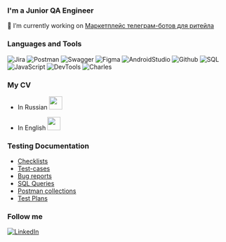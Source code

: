 ### I'm a Junior QA Engineer

🔭 I’m currently working on [Маркетплейс телеграм-ботов для ритейла](https://github.com/Marketplace-of-telegram-bots-for-retail)

### Languages and Tools

![Jira](https://img.shields.io/badge/Jira-black?style=for-the-badge&logo=jira
)
![Postman](https://img.shields.io/badge/Postman-black?style=for-the-badge&logo=postman
)
![Swagger](https://img.shields.io/badge/Swagger-black?style=for-the-badge&logo=swagger
)
![Figma](https://img.shields.io/badge/figma-black?style=for-the-badge&logo=figma
)
![AndroidStudio](https://img.shields.io/badge/androidstudio-black?style=for-the-badge&logo=androidstudio
)
![Github](https://img.shields.io/badge/github-black?style=for-the-badge&logo=github
)
![SQL](https://img.shields.io/badge/SQL-black?style=for-the-badge&logo=mysql
)
![JavaScript](https://img.shields.io/badge/javascript-black?style=for-the-badge&logo=javascript
)
![DevTools](https://img.shields.io/badge/devtools-black?style=for-the-badge&logo=devetools
)
![Charles](https://img.shields.io/badge/Charles-black?style=for-the-badge&logo=charles
)

### My CV

- In Russian <img src="https://media.giphy.com/media/52qtwCtj9OLTi/giphy.gif" width="30px">

- In English <img src="https://media.giphy.com/media/52qtwCtj9OLTi/giphy.gif" width="30px">

### Testing Documentation

- [Checklists](https://github.com/annakhml/checklists)
- [Test-cases](https://github.com/annakhml/testcases)
- [Bug reports](https://github.com/annakhml/bugreports)
- [SQL Queries](https://github.com/annakhml/SQL-Queries)
- [Postman collections](https://github.com/annakhml/Postman-Collections)
- [Test Plans](https://github.com/annakhml/Test-Plans)

### Follow me

[![LinkedIn](https://img.shields.io/badge/Linkedin-black?style=for-the-badge&logo=linkedin
)](https://www.linkedin.com/in/anna-khmelevskaya/)

